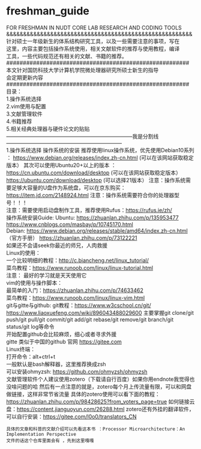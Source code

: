 # freshman_guide
FOR FRESHMAN IN NUDT CORE LAB RESEARCH AND CODING TOOLS                                                                                                                                 
&&&&&&&&&&&&&&&&&&&&&&&&&&&&&&&&&&&&&&&&&&&&&&&&&&&&&&&                                                        
针对硕士一年级新生的体系结构研究工具，以及一些需要注意的事项，写在                                  
这里，内容主要包括操作系统使用，相关文献软件的推荐与使用教程，编译                                                       
工具，一些代码规范还有相关的文献、书籍的推荐。                                                                 
#######################################################                         
本文针对国防科技大学计算机学院微处理器研究所硕士新生的指导                                                   
会定期更新内容                                                                     
#######################################################                     
目录：                                                                                                                         
1.操作系统选择                                                                                                                
2.vim使用与配置                                                                                                      
3.文献管理软件                                                                                                                
4.书籍推荐                                                                                                  
5.相关经典处理器与硬件论文的贴贴                                                                                               
————————————————————————我是分割线——————————————————————                                                                 
1.操作系统选择
    操作系统的安装
    推荐使用linux操作系统，优先使用Debian10系列 ： https://www.debian.org/releases/index.zh-cn.html (可以在该网站获取稳定版本）
    其次可以使用Ubuntu20+以上的版本 ： https://cn.ubuntu.com/download/desktop (可以在该网站获取稳定版本）
    https://ubuntu.com/download/desktop (可以选择21版本）
    注意：操作系统需要足够大容量的U盘作为系统盘，可以在京东购买：https://item.jd.com/2148924.html
    注意：操作系统需要符合你的处理器型号！！！                                                                                                         
    注意：需要使用启动盘制作工具，推荐使用Rufus：https://rufus.ie/zh/                                               
    操作系统安装Guide: Ubuntu: https://zhuanlan.zhihu.com/p/135953477                                 
                             https://www.cnblogs.com/masbay/p/10745170.html                                         
                     Debian: https://www.debian.org/releases/stable/amd64/index.zh-cn.html  （官方手册）
                             https://zhuanlan.zhihu.com/p/73122221                                                      
    如果还不会请seek你最近的师兄，人肉救援                                                                                       
    Linux的使用：                                                                                                       
    一个比较明细的教程：http://c.biancheng.net/linux_tutorial/                                        
    菜鸟教程：https://www.runoob.com/linux/linux-tutorial.html                                   
    注意： 最好的学习就是天天使用它                                                                                            
    vim的使用与操作脚本：                                                                                         
    最简单的入门：https://zhuanlan.zhihu.com/p/74633462                                                
    菜鸟教程：https://www.runoob.com/linux/linux-vim.html                                                                            
    git与gitte与github:
    git教程：https://www.w3cschool.cn/git/                                                                     
            https://www.liaoxuefeng.com/wiki/896043488029600
    主要掌握git clone/git push/git pull/git commit/git add/git rebase/git remove/git branch/git status/git log等命令                                   
    开始配置github会比较麻烦，细心或者寻求外援                                                                                                        
    gitte 类似于中国的github 官网 https://gitee.com                                                                                             
    Linux终端：                                                                                                                                    
    打开命令：alt+ctrl+t                                                                                                                         
    一般默认是bash解释器，这里推荐换成zsh                                                                                                              
    可以安装ohmyzsh: https://github.com/ohmyzsh/ohmyzsh                                                                                                                     
    文献管理软件个人建议使用zotero（下载请自行百度）如果你用endnote我觉得也没啥问题的哈
    然后有一点注意的就是，zotero每个月上传流量有限，可以和网盘做链接，这样非常节省流量
    具体的zotero使用可以看下面的教程：https://zhuanlan.zhihu.com/p/98428625?from_voters_page=true
    如何链接云盘：https://content.jianguoyun.com/26288.html
    zotero还有外挂的翻译软件，可以自行安装：https://gitee.com/l0o0/translators_CN
    
    具体的文章和科普的文献介绍可以先看这本书 ：Processor Microarchitecture：An Implementation Perspective
    文件的话这个仓库里面会有 ，先到这里嘎嘎

